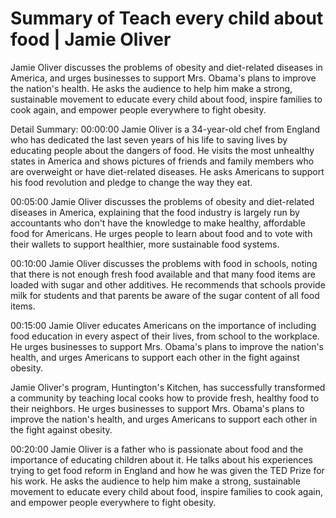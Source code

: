 # Summary of Teach every child about food | Jamie Oliver

Jamie Oliver discusses the problems of obesity and diet-related diseases in America, and urges businesses to support Mrs. Obama's plans to improve the nation's health. He asks the audience to help him make a strong, sustainable movement to educate every child about food, inspire families to cook again, and empower people everywhere to fight obesity.

Detail Summary: 
00:00:00
Jamie Oliver is a 34-year-old chef from England who has dedicated the last seven years of his life to saving lives by educating people about the dangers of food. He visits the most unhealthy states in America and shows pictures of friends and family members who are overweight or have diet-related diseases. He asks Americans to support his food revolution and pledge to change the way they eat.

00:05:00
Jamie Oliver discusses the problems of obesity and diet-related diseases in America, explaining that the food industry is largely run by accountants who don't have the knowledge to make healthy, affordable food for Americans. He urges people to learn about food and to vote with their wallets to support healthier, more sustainable food systems.

00:10:00
Jamie Oliver discusses the problems with food in schools, noting that there is not enough fresh food available and that many food items are loaded with sugar and other additives. He recommends that schools provide milk for students and that parents be aware of the sugar content of all food items.

00:15:00
Jamie Oliver educates Americans on the importance of including food education in every aspect of their lives, from school to the workplace. He urges businesses to support Mrs. Obama's plans to improve the nation's health, and urges Americans to support each other in the fight against obesity.

Jamie Oliver's program, Huntington's Kitchen, has successfully transformed a community by teaching local cooks how to provide fresh, healthy food to their neighbors. He urges businesses to support Mrs. Obama's plans to improve the nation's health, and urges Americans to support each other in the fight against obesity.

00:20:00
Jamie Oliver is a father who is passionate about food and the importance of educating children about it. He talks about his experiences trying to get food reform in England and how he was given the TED Prize for his work. He asks the audience to help him make a strong, sustainable movement to educate every child about food, inspire families to cook again, and empower people everywhere to fight obesity.


